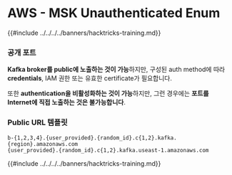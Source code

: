# AWS - MSK Unauthenticated Enum

{{#include ../../../../banners/hacktricks-training.md}}

### 공개 포트

**Kafka broker를 public에 노출하는 것이 가능**하지만, 구성된 auth method에 따라 **credentials**, IAM 권한 또는 유효한 certificate가 필요합니다.

또한 **authentication을 비활성화하는 것이 가능**하지만, 그런 경우에는 **포트를 Internet에 직접 노출하는 것은 불가능합니다**.

### Public URL 템플릿
```
b-{1,2,3,4}.{user_provided}.{random_id}.c{1,2}.kafka.{region}.amazonaws.com
{user_provided}.{random_id}.c{1,2}.kafka.useast-1.amazonaws.com
```
{{#include ../../../../banners/hacktricks-training.md}}
